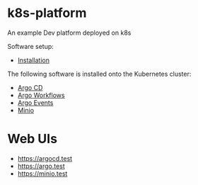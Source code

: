 # k8s-platform

An example Dev platform deployed on k8s

Software setup:

* [Installation](docs/Installation.md)

The following software is installed onto the Kubernetes cluster:

* [Argo CD](https://argoproj.github.io/argo-cd/)
* [Argo Workflows](https://argoproj.github.io/argo/)
* [Argo Events](https://argoproj.github.io/argo-events/)
* [Minio](https://min.io/)

# Web UIs

* https://argocd.test
* https://argo.test
* https://minio.test

